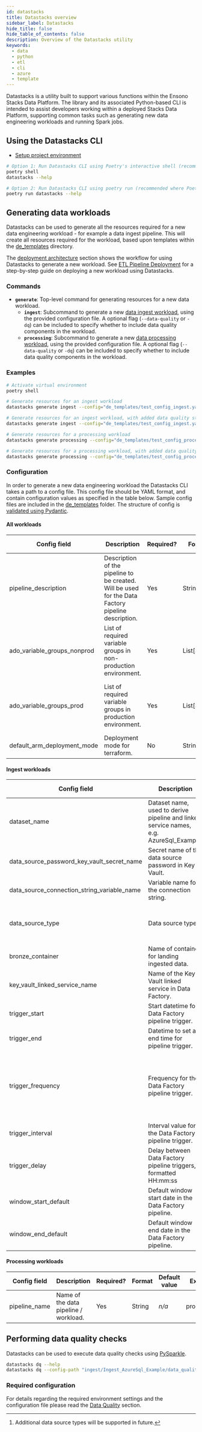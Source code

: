 ```yaml
---
id: datastacks
title: Datastacks overview
sidebar_label: Datastacks
hide_title: false
hide_table_of_contents: false
description: Overview of the Datastacks utility
keywords:
  - data
  - python
  - etl
  - cli
  - azure
  - template
---
```


Datastacks is a utility built to support various functions within the Ensono Stacks Data Platform. The library and its associated Python-based CLI is intended to assist developers working within a deployed Stacks Data Platform, supporting common tasks such as generating new data engineering workloads and running Spark jobs.

## Using the Datastacks CLI

* [Setup project environment](../getting_started/dev_quickstart_data_azure.md)

```bash
# Option 1: Run Datastacks CLI using Poetry's interactive shell (recommended for local development)
poetry shell
datastacks --help

# Option 2: Run Datastacks CLI using poetry run (recommended where Poetry shell cannot be used, e.g. CI/CD pipelines)
poetry run datastacks --help
```

## Generating data workloads

Datastacks can be used to generate all the resources required for a new data engineering workload - for example a data ingest pipeline. This will create all resources required for the workload, based upon templates within the [de_templates](https://github.com/ensono/stacks-azure-data/tree/main/de_templates) directory.

The [deployment architecture](../architecture/architecture_data_azure.md#data-engineering-workloads) section shows the workflow for using Datastacks to generate a new workload.
See [ETL Pipeline Deployment](../getting_started/etl_pipelines_deployment_azure.md) for a step-by-step guide on deploying a new workload using Datastacks.

### Commands

* **`generate`**: Top-level command for generating resources for a new data workload.
    * **`ingest`**: Subcommand to generate a new [data ingest workload](./ingest_data_azure.md), using the provided configuration file. A optional flag (`--data-quality` or `-dq`) can be included to specify whether to include data quality components in the workload.
    * **`processing`**: Subcommand to generate a new [data processing workload](./data_processing.md), using the provided configuration file. A optional flag (`--data-quality` or `-dq`) can be included to specify whether to include data quality components in the workload.

### Examples

```bash
# Activate virtual environment
poetry shell

# Generate resources for an ingest workload
datastacks generate ingest --config="de_templates/test_config_ingest.yaml"

# Generate resources for an ingest workload, with added data quality steps
datastacks generate ingest --config="de_templates/test_config_ingest.yaml" --data-quality

# Generate resources for a processing workload
datastacks generate processing --config="de_templates/test_config_processing.yaml"

# Generate resources for a processing workload, with added data quality steps
datastacks generate processing --config="de_templates/test_config_processing.yaml" --data-quality
```

### Configuration

In order to generate a new data engineering workload the Datastacks CLI takes a path to a config file. This config file should be YAML format, and contain configuration values as specified in the table below. Sample config files are included in the [de_templates](https://github.com/ensono/stacks-azure-data/tree/main/de_templates) folder. The structure of config is [validated using Pydantic](https://github.com/ensono/stacks-azure-data/tree/main/datastacks/datastacks/config.py).

#### All workloads

| Config field | Description | Required? | Format | Default value | Example value |
| --------------------------------------------- | ----------------------------------------------------------------- | --------------- | ------------ | ------------------- | ------------------- |
| pipeline_description | Description of the pipeline to be created. Will be used for the Data Factory pipeline description. | Yes | String | _n/a_ | "Ingest from demo Azure SQL database using ingest config file." |
| ado_variable_groups_nonprod | List of required variable groups in non-production environment. | Yes | List[String] | _n/a_ | - amido-stacks-de-pipeline-nonprod<br />- stacks-credentials-nonprod-kv |
| ado_variable_groups_prod | List of required variable groups in production environment. | Yes | List[String] | _n/a_ | - amido-stacks-de-pipeline-prod<br />- stacks-credentials-prod-kv |
| default_arm_deployment_mode | Deployment mode for terraform. | No | String | "Incremental" | Incremental |

#### Ingest workloads

| Config field | Description | Required? | Format | Default value | Example value |
| --------------------------------------------- | ----------------------------------------------------------------- | --------------- | ------------ | ------------------- | ------------------- |
| dataset_name | Dataset name, used to derive pipeline and linked service names, e.g. AzureSql_Example. | Yes | String | _n/a_ | azure_sql_demo |
| data_source_password_key_vault_secret_name | Secret name of the data source password in Key Vault. | Yes | String | _n/a_ | sql-password |
| data_source_connection_string_variable_name | Variable name for the connection string. | Yes | String | _n/a_ | sql_connection |
| data_source_type | Data source type. | Yes | String<br /><br />Allowed values[^1]:<br />"azure_sql" | _n/a_ | azure_sql |
| bronze_container | Name of container for landing ingested data. | No | String | raw | raw |
| key_vault_linked_service_name | Name of the Key Vault linked service in Data Factory. | No | String | ls_KeyVault | ls_KeyVault |
| trigger_start | Start datetime for Data Factory pipeline trigger. | No | Datetime | _n/a_ | 2010-01-01T00:00:00Z |
| trigger_end | Datetime to set as end time for pipeline trigger. | No | Datetime | _n/a_ | 2011-12-31T23:59:59Z |
| trigger_frequency | Frequency for the Data Factory pipeline trigger. | No | String<br /><br />Allowed values:<br />"Minute"<br />"Hour"<br />"Day"<br />"Week"<br />"Month" | "Month" | Month |
| trigger_interval | Interval value for the Data Factory pipeline trigger. | No | Integer | 1 | 1 |
| trigger_delay | Delay between Data Factory pipeline triggers, formatted HH:mm:ss | No | String | "02:00:00" | 02:00:00 |
| window_start_default | Default window start date in the Data Factory pipeline. | No | Date | "2010-01-01" | 2010-01-01 |
| window_end_default | Default window end date in the Data Factory pipeline. | No | Date | "2010-01-31" | 2010-01-31 |

[^1]: Additional data source types will be supported in future.

#### Processing workloads

| Config field | Description | Required? | Format | Default value | Example value |
| --------------------------------------------- | ----------------------------------------------------------------- | --------------- | ------------ | ------------------- | ------------------- |
| pipeline_name | Name of the data pipeline / workload. | Yes | String | _n/a_ | processing_demo |

## Performing data quality checks

Datastacks can be used to execute data quality checks using [PySparkle](./pysparkle.md).

```bash
datastacks dq --help
datastacks dq --config-path "ingest/Ingest_AzureSql_Example/data_quality/ingest_dq.json" --container config
```

### Required configuration

For details regarding the required environment settings and the configuration file please read the [Data Quality](./data_quality_azure.md#usage) section.
